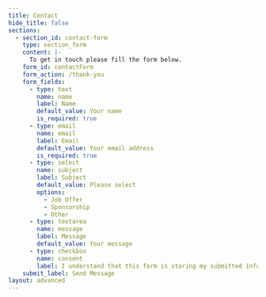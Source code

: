 ```yaml
---
title: Contact
hide_title: false
sections:
  - section_id: contact-form
    type: section_form
    content: |-
      To get in touch please fill the form below.
    form_id: contactForm
    form_action: /thank-you
    form_fields:
      - type: text
        name: name
        label: Name
        default_value: Your name
        is_required: true
      - type: email
        name: email
        label: Email
        default_value: Your email address
        is_required: true
      - type: select
        name: subject
        label: Subject
        default_value: Please select
        options:
          - Job Offer
          - Sponsorship
          - Other
      - type: textarea
        name: message
        label: Message
        default_value: Your message
      - type: checkbox
        name: consent
        label: I understand that this form is storing my submitted information so I can be contacted.
    submit_label: Send Message
layout: advanced
---
```

